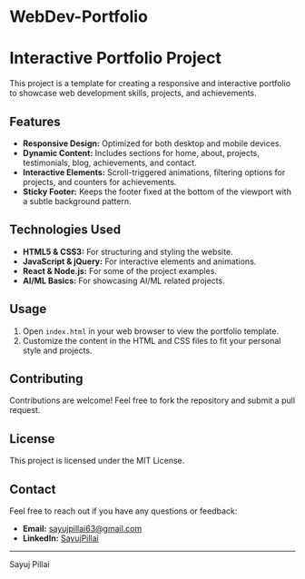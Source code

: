 # WebDev-Portfolio
# Interactive Portfolio Project

This project is a template for creating a responsive and interactive portfolio to showcase web development skills, projects, and achievements.

## Features

- **Responsive Design:** Optimized for both desktop and mobile devices.
- **Dynamic Content:** Includes sections for home, about, projects, testimonials, blog, achievements, and contact.
- **Interactive Elements:** Scroll-triggered animations, filtering options for projects, and counters for achievements.
- **Sticky Footer:** Keeps the footer fixed at the bottom of the viewport with a subtle background pattern.

## Technologies Used

- **HTML5 & CSS3:** For structuring and styling the website.
- **JavaScript & jQuery:** For interactive elements and animations.
- **React & Node.js:** For some of the project examples.
- **AI/ML Basics:** For showcasing AI/ML related projects.

## Usage

1. Open `index.html` in your web browser to view the portfolio template.
2. Customize the content in the HTML and CSS files to fit your personal style and projects.

## Contributing

Contributions are welcome! Feel free to fork the repository and submit a pull request.

## License

This project is licensed under the MIT License.

## Contact

Feel free to reach out if you have any questions or feedback:
- **Email:** [sayujpillai63@gmail.com](sayujpillai63@gmail.com)
- **LinkedIn:** [SayujPillai](https://www.linkedin.com/in/sayuj-pillai-139a07315)

---
Sayuj Pillai

